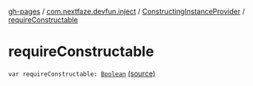 [gh-pages](../../index.md) / [com.nextfaze.devfun.inject](../index.md) / [ConstructingInstanceProvider](index.md) / [requireConstructable](.)

# requireConstructable

`var requireConstructable: `[`Boolean`](https://kotlinlang.org/api/latest/jvm/stdlib/kotlin/-boolean/index.html) [(source)](https://github.com/NextFaze/dev-fun/tree/master/devfun/src/main/java/com/nextfaze/devfun/inject/InstanceProviders.kt#L96)
